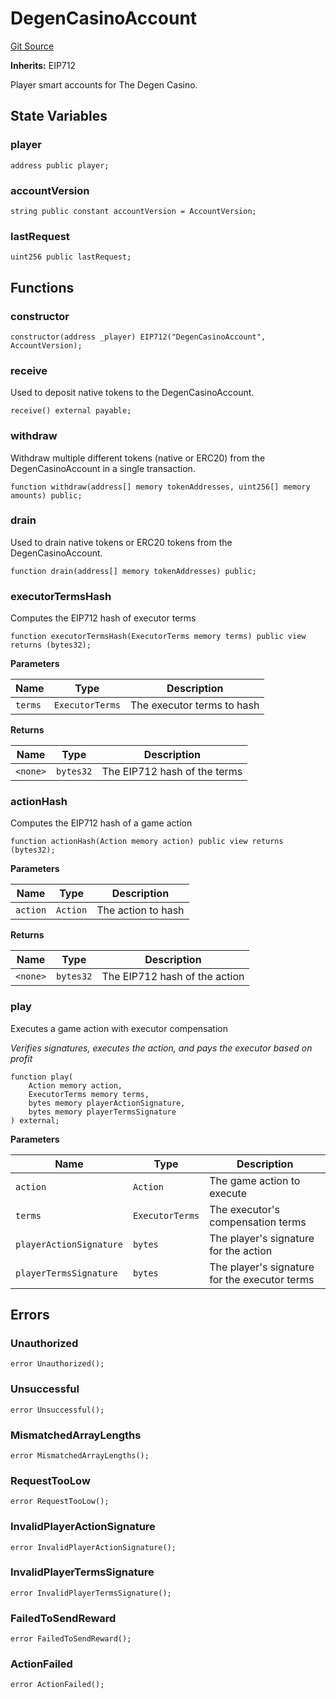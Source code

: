 # DegenCasinoAccount
[Git Source](https://github.com/PermissionlessGames/degen-casino/blob/8f57908c9fa7257d5b12b8ce17569a15ef42890a/src/AccountSystem.sol)

**Inherits:**
EIP712

Player smart accounts for The Degen Casino.


## State Variables
### player

```solidity
address public player;
```


### accountVersion

```solidity
string public constant accountVersion = AccountVersion;
```


### lastRequest

```solidity
uint256 public lastRequest;
```


## Functions
### constructor


```solidity
constructor(address _player) EIP712("DegenCasinoAccount", AccountVersion);
```

### receive

Used to deposit native tokens to the DegenCasinoAccount.


```solidity
receive() external payable;
```

### withdraw

Withdraw multiple different tokens (native or ERC20) from the DegenCasinoAccount in a single transaction.


```solidity
function withdraw(address[] memory tokenAddresses, uint256[] memory amounts) public;
```

### drain

Used to drain native tokens or ERC20 tokens from the DegenCasinoAccount.


```solidity
function drain(address[] memory tokenAddresses) public;
```

### executorTermsHash

Computes the EIP712 hash of executor terms


```solidity
function executorTermsHash(ExecutorTerms memory terms) public view returns (bytes32);
```
**Parameters**

|Name|Type|Description|
|----|----|-----------|
|`terms`|`ExecutorTerms`|The executor terms to hash|

**Returns**

|Name|Type|Description|
|----|----|-----------|
|`<none>`|`bytes32`|The EIP712 hash of the terms|


### actionHash

Computes the EIP712 hash of a game action


```solidity
function actionHash(Action memory action) public view returns (bytes32);
```
**Parameters**

|Name|Type|Description|
|----|----|-----------|
|`action`|`Action`|The action to hash|

**Returns**

|Name|Type|Description|
|----|----|-----------|
|`<none>`|`bytes32`|The EIP712 hash of the action|


### play

Executes a game action with executor compensation

*Verifies signatures, executes the action, and pays the executor based on profit*


```solidity
function play(
    Action memory action,
    ExecutorTerms memory terms,
    bytes memory playerActionSignature,
    bytes memory playerTermsSignature
) external;
```
**Parameters**

|Name|Type|Description|
|----|----|-----------|
|`action`|`Action`|The game action to execute|
|`terms`|`ExecutorTerms`|The executor's compensation terms|
|`playerActionSignature`|`bytes`|The player's signature for the action|
|`playerTermsSignature`|`bytes`|The player's signature for the executor terms|


## Errors
### Unauthorized

```solidity
error Unauthorized();
```

### Unsuccessful

```solidity
error Unsuccessful();
```

### MismatchedArrayLengths

```solidity
error MismatchedArrayLengths();
```

### RequestTooLow

```solidity
error RequestTooLow();
```

### InvalidPlayerActionSignature

```solidity
error InvalidPlayerActionSignature();
```

### InvalidPlayerTermsSignature

```solidity
error InvalidPlayerTermsSignature();
```

### FailedToSendReward

```solidity
error FailedToSendReward();
```

### ActionFailed

```solidity
error ActionFailed();
```

